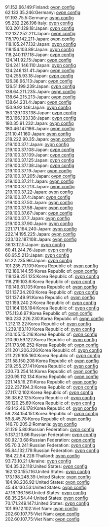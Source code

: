 91.152.66.149:Finland: [ovpn config](vpn/91_152_66_149.ovpn)  
62.133.35.246:Germany: [ovpn config](vpn/62_133_35_246.ovpn)  
91.193.75.5:Germany: [ovpn config](vpn/91_193_75_5.ovpn)  
95.232.226.196:Italy: [ovpn config](vpn/95_232_226_196.ovpn)  
103.201.129.18:Japan: [ovpn config](vpn/103_201_129_18.ovpn)  
112.137.252.211:Japan: [ovpn config](vpn/112_137_252_211.ovpn)  
115.179.142.211:Japan: [ovpn config](vpn/115_179_142_211.ovpn)  
118.105.247.132:Japan: [ovpn config](vpn/118_105_247_132.ovpn)  
118.154.103.89:Japan: [ovpn config](vpn/118_154_103_89.ovpn)  
118.240.117.118:Japan: [ovpn config](vpn/118_240_117_118.ovpn)  
124.141.92.15:Japan: [ovpn config](vpn/124_141_92_15.ovpn)  
124.241.146.110:Japan: [ovpn config](vpn/124_241_146_110.ovpn)  
124.246.131.41:Japan: [ovpn config](vpn/124_246_131_41.ovpn)  
124.255.93.18:Japan: [ovpn config](vpn/124_255_93_18.ovpn)  
126.38.96.113:Japan: [ovpn config](vpn/126_38_96_113.ovpn)  
126.51.199.239:Japan: [ovpn config](vpn/126_51_199_239.ovpn)  
138.64.211.235:Japan: [ovpn config](vpn/138_64_211_235.ovpn)  
138.64.215.213:Japan: [ovpn config](vpn/138_64_215_213.ovpn)  
138.64.231.4:Japan: [ovpn config](vpn/138_64_231_4.ovpn)  
150.9.92.146:Japan: [ovpn config](vpn/150_9_92_146.ovpn)  
153.129.103.138:Japan: [ovpn config](vpn/153_129_103_138.ovpn)  
153.166.193.138:Japan: [ovpn config](vpn/153_166_193_138.ovpn)  
180.35.91.232:Japan: [ovpn config](vpn/180_35_91_232.ovpn)  
180.46.147.186:Japan: [ovpn config](vpn/180_46_147_186.ovpn)  
211.10.41.160:Japan: [ovpn config](vpn/211_10_41_160.ovpn)  
218.222.90.35:Japan: [ovpn config](vpn/218_222_90_35.ovpn)  
219.100.37.1:Japan: [ovpn config](vpn/219_100_37_1.ovpn)  
219.100.37.108:Japan: [ovpn config](vpn/219_100_37_108.ovpn)  
219.100.37.109:Japan: [ovpn config](vpn/219_100_37_109.ovpn)  
219.100.37.125:Japan: [ovpn config](vpn/219_100_37_125.ovpn)  
219.100.37.138:Japan: [ovpn config](vpn/219_100_37_138.ovpn)  
219.100.37.19:Japan: [ovpn config](vpn/219_100_37_19.ovpn)  
219.100.37.205:Japan: [ovpn config](vpn/219_100_37_205.ovpn)  
219.100.37.211:Japan: [ovpn config](vpn/219_100_37_211.ovpn)  
219.100.37.213:Japan: [ovpn config](vpn/219_100_37_213.ovpn)  
219.100.37.22:Japan: [ovpn config](vpn/219_100_37_22.ovpn)  
219.100.37.4:Japan: [ovpn config](vpn/219_100_37_4.ovpn)  
219.100.37.50:Japan: [ovpn config](vpn/219_100_37_50.ovpn)  
219.100.37.58:Japan: [ovpn config](vpn/219_100_37_58.ovpn)  
219.100.37.67:Japan: [ovpn config](vpn/219_100_37_67.ovpn)  
219.100.37.7:Japan: [ovpn config](vpn/219_100_37_7.ovpn)  
219.100.37.90:Japan: [ovpn config](vpn/219_100_37_90.ovpn)  
221.171.164.240:Japan: [ovpn config](vpn/221_171_164_240.ovpn)  
222.14.195.225:Japan: [ovpn config](vpn/222_14_195_225.ovpn)  
223.132.187.108:Japan: [ovpn config](vpn/223_132_187_108.ovpn)  
36.13.12.5:Japan: [ovpn config](vpn/36_13_12_5.ovpn)  
60.41.244.76:Japan: [ovpn config](vpn/60_41_244_76.ovpn)  
60.65.5.213:Japan: [ovpn config](vpn/60_65_5_213.ovpn)  
61.22.235.96:Japan: [ovpn config](vpn/61_22_235_96.ovpn)  
101.235.71.109:Korea Republic of: [ovpn config](vpn/101_235_71_109.ovpn)  
112.186.144.55:Korea Republic of: [ovpn config](vpn/112_186_144_55.ovpn)  
118.139.251.125:Korea Republic of: [ovpn config](vpn/118_139_251_125.ovpn)  
118.219.103.6:Korea Republic of: [ovpn config](vpn/118_219_103_6.ovpn)  
119.149.81.105:Korea Republic of: [ovpn config](vpn/119_149_81_105.ovpn)  
121.137.34.203:Korea Republic of: [ovpn config](vpn/121_137_34_203.ovpn)  
121.137.49.91:Korea Republic of: [ovpn config](vpn/121_137_49_91.ovpn)  
121.159.240.2:Korea Republic of: [ovpn config](vpn/121_159_240_2.ovpn)  
121.164.135.194:Korea Republic of: [ovpn config](vpn/121_164_135_194.ovpn)  
175.113.6.97:Korea Republic of: [ovpn config](vpn/175_113_6_97.ovpn)  
180.233.226.230:Korea Republic of: [ovpn config](vpn/180_233_226_230.ovpn)  
1.212.13.22:Korea Republic of: [ovpn config](vpn/1_212_13_22.ovpn)  
1.239.163.110:Korea Republic of: [ovpn config](vpn/1_239_163_110.ovpn)  
210.105.15.216:Korea Republic of: [ovpn config](vpn/210_105_15_216.ovpn)  
210.90.59.122:Korea Republic of: [ovpn config](vpn/210_90_59_122.ovpn)  
211.173.98.252:Korea Republic of: [ovpn config](vpn/211_173_98_252.ovpn)  
211.201.206.226:Korea Republic of: [ovpn config](vpn/211_201_206_226.ovpn)  
211.229.105.160:Korea Republic of: [ovpn config](vpn/211_229_105_160.ovpn)  
211.58.150.208:Korea Republic of: [ovpn config](vpn/211_58_150_208.ovpn)  
219.255.27.141:Korea Republic of: [ovpn config](vpn/219_255_27_141.ovpn)  
220.73.254.14:Korea Republic of: [ovpn config](vpn/220_73_254_14.ovpn)  
220.95.112.134:Korea Republic of: [ovpn config](vpn/220_95_112_134.ovpn)  
221.145.19.211:Korea Republic of: [ovpn config](vpn/221_145_19_211.ovpn)  
222.237.194.3:Korea Republic of: [ovpn config](vpn/222_237_194_3.ovpn)  
27.117.12.102:Korea Republic of: [ovpn config](vpn/27_117_12_102.ovpn)  
36.38.62.125:Korea Republic of: [ovpn config](vpn/36_38_62_125.ovpn)  
39.120.25.69:Korea Republic of: [ovpn config](vpn/39_120_25_69.ovpn)  
49.142.46.178:Korea Republic of: [ovpn config](vpn/49_142_46_178.ovpn)  
58.234.154.151:Korea Republic of: [ovpn config](vpn/58_234_154_151.ovpn)  
59.8.45.78:Korea Republic of: [ovpn config](vpn/59_8_45_78.ovpn)  
146.70.205.2:Romania: [ovpn config](vpn/146_70_205_2.ovpn)  
31.129.5.80:Russian Federation: [ovpn config](vpn/31_129_5_80.ovpn)  
5.137.213.66:Russian Federation: [ovpn config](vpn/5_137_213_66.ovpn)  
80.92.13.68:Russian Federation: [ovpn config](vpn/80_92_13_68.ovpn)  
95.70.3.241:Russian Federation: [ovpn config](vpn/95_70_3_241.ovpn)  
95.84.132.179:Russian Federation: [ovpn config](vpn/95_84_132_179.ovpn)  
184.22.54.228:Thailand: [ovpn config](vpn/184_22_54_228.ovpn)  
93.73.10.21:Ukraine: [ovpn config](vpn/93_73_10_21.ovpn)  
104.35.32.118:United States: [ovpn config](vpn/104_35_32_118.ovpn)  
162.120.155.116:United States: [ovpn config](vpn/162_120_155_116.ovpn)  
173.198.248.39:United States: [ovpn config](vpn/173_198_248_39.ovpn)  
184.98.236.92:United States: [ovpn config](vpn/184_98_236_92.ovpn)  
45.48.130.53:United States: [ovpn config](vpn/45_48_130_53.ovpn)  
47.16.136.156:United States: [ovpn config](vpn/47_16_136_156.ovpn)  
68.35.254.44:United States: [ovpn config](vpn/68_35_254_44.ovpn)  
70.171.249.147:United States: [ovpn config](vpn/70_171_249_147.ovpn)  
101.99.12.102:Viet Nam: [ovpn config](vpn/101_99_12_102.ovpn)  
202.60.107.75:Viet Nam: [ovpn config](vpn/202_60_107_75.ovpn)  
202.60.107.75:Viet Nam: [ovpn config](vpn/202_60_107_75.ovpn)  
